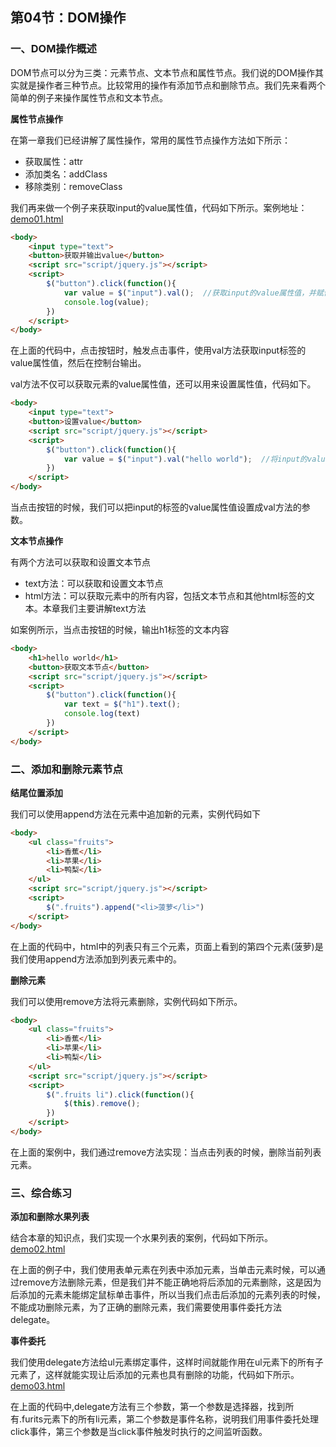 ## 第04节：DOM操作

### 一、DOM操作概述

DOM节点可以分为三类：元素节点、文本节点和属性节点。我们说的DOM操作其实就是操作者三种节点。比较常用的操作有添加节点和删除节点。我们先来看两个简单的例子来操作属性节点和文本节点。

**属性节点操作**

在第一章我们已经讲解了属性操作，常用的属性节点操作方法如下所示：

* 获取属性：attr
* 添加类名：addClass
* 移除类别：removeClass

我们再来做一个例子来获取input的value属性值，代码如下所示。案例地址：[demo01.html](https://github.com/xiaozhoulee/xiaozhou-examples/blob/master/03-jQuery/%E7%AC%AC04%E8%8A%82%EF%BC%9ADOM%E6%93%8D%E4%BD%9C/demo01.html)

``` html
<body>
	<input type="text">
	<button>获取并输出value</button>
	<script src="script/jquery.js"></script>
	<script>
		$("button").click(function(){
			var value = $("input").val();  //获取input的value属性值，并赋值给value变量。
			console.log(value);  
		})
	</script>
</body>
```


在上面的代码中，点击按钮时，触发点击事件，使用val方法获取input标签的value属性值，然后在控制台输出。

val方法不仅可以获取元素的value属性值，还可以用来设置属性值，代码如下。

``` html
<body>
	<input type="text">
	<button>设置value</button>
	<script src="script/jquery.js"></script>
	<script>
		$("button").click(function(){
			var value = $("input").val("hello world");  //将input的value属性值设置为"hello world"
		})
	</script>
</body>
```

当点击按钮的时候，我们可以把input的标签的value属性值设置成val方法的参数。

**文本节点操作**

有两个方法可以获取和设置文本节点

* text方法：可以获取和设置文本节点
* html方法：可以获取元素中的所有内容，包括文本节点和其他html标签的文本。本章我们主要讲解text方法

如案例所示，当点击按钮的时候，输出h1标签的文本内容

``` html
<body>
	<h1>hello world</h1>
	<button>获取文本节点</button>
	<script src="script/jquery.js"></script>
	<script>
		$("button").click(function(){
			var text = $("h1").text();
			console.log(text)
		})
	</script>
</body>
```


### 二、添加和删除元素节点

**结尾位置添加**

我们可以使用append方法在元素中追加新的元素，实例代码如下

``` html
<body>
	<ul class="fruits">
		<li>香蕉</li>
		<li>苹果</li>
		<li>鸭梨</li>
	</ul>
	<script src="script/jquery.js"></script>
	<script>
		$(".fruits").append("<li>菠萝</li>")
	</script>
</body>
```
在上面的代码中，html中的列表只有三个元素，页面上看到的第四个元素(菠萝)是我们使用append方法添加到列表元素中的。

**删除元素**

我们可以使用remove方法将元素删除，实例代码如下所示。

``` html
<body>
	<ul class="fruits">
		<li>香蕉</li>
		<li>苹果</li>
		<li>鸭梨</li>
	</ul>
	<script src="script/jquery.js"></script>
	<script>
		$(".fruits li").click(function(){
			$(this).remove();
		})
	</script>
</body>
```

在上面的案例中，我们通过remove方法实现：当点击列表的时候，删除当前列表元素。


### 三、综合练习

**添加和删除水果列表**

结合本章的知识点，我们实现一个水果列表的案例，代码如下所示。[demo02.html](https://github.com/xiaozhoulee/xiaozhou-examples/blob/master/03-jQuery/%E7%AC%AC04%E8%8A%82%EF%BC%9ADOM%E6%93%8D%E4%BD%9C/demo02.html)


在上面的例子中，我们使用表单元素在列表中添加元素，当单击元素时候，可以通过remove方法删除元素，但是我们并不能正确地将后添加的元素删除，这是因为后添加的元素未能绑定鼠标单击事件，所以当我们点击后添加的元素列表的时候，不能成功删除元素，为了正确的删除元素，我们需要使用事件委托方法delegate。

**事件委托**

我们使用delegate方法给ul元素绑定事件，这样时间就能作用在ul元素下的所有子元素了，这样就能实现让后添加的元素也具有删除的功能，代码如下所示。[demo03.html](https://github.com/xiaozhoulee/xiaozhou-examples/blob/master/03-jQuery/%E7%AC%AC04%E8%8A%82%EF%BC%9ADOM%E6%93%8D%E4%BD%9C/demo03.html)

在上面的代码中,delegate方法有三个参数，第一个参数是选择器，找到所有.furits元素下的所有li元素，第二个参数是事件名称，说明我们用事件委托处理click事件，第三个参数是当click事件触发时执行的之间监听函数。



